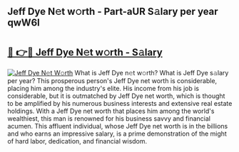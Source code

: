 ## Jeff Dye N𝚎t w𝚘rth - Part-aUR S𝚊lary per year qwW6l

# <h2><a href="http://gc1cols.nevu.top/?p=Jeff+Dye">🔗 👉🔴 Jeff Dye N𝚎t w𝚘rth - S𝚊lary</a></h2>

[![Jeff Dye N𝚎t W𝚘rth](https://i.imgur.com/Oavwk0R.jpeg)](http://gc1cols.nevu.top/?p=Jeff+Dye)
What is Jeff Dye n𝚎t w𝚘rth? What is Jeff Dye s𝚊lary per year?
This prosperous person's Jeff Dye net worth is considerable, placing him among the industry's elite. His income from his job is considerable, but it is outmatched by Jeff Dye net worth, which is thought to be amplified by his numerous business interests and extensive real estate holdings. With a Jeff Dye net worth that places him among the world's wealthiest, this man is renowned for his business savvy and financial acumen. This affluent individual, whose Jeff Dye net worth is in the billions and who earns an impressive salary, is a prime demonstration of the might of hard labor, dedication, and financial wisdom.
